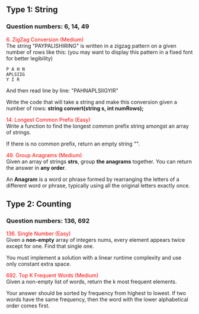 ## Type 1: String

### Question numbers: 6, 14, 49

<span style='color:red'> 6. ZigZag Conversion (Medium)</span>  
The string "PAYPALISHIRING" is written in a zigzag pattern on a given number of rows like this: (you may want to display this pattern in a fixed font for better legibility)

    P A H N  
    APLSIIG  
    Y I R

And then read line by line: "PAHNAPLSIIGYIR"

Write the code that will take a string and make this conversion given a number of rows:
**string convert(string s, int numRows);**

<span style='color:red'> 14. Longest Common Prefix (Easy)</span>  
Write a function to find the longest common prefix string amongst an array of strings.

If there is no common prefix, return an empty string "".

<span style='color:red'> 49. Group Anagrams (Medium)</span>  
Given an array of strings __strs__, group __the anagrams__ together. You can return the answer in __any order__.

An __Anagram__ is a word or phrase formed by rearranging the letters of a different word or phrase, typically using all the original letters exactly once.

## Type 2: Counting

### Question numbers: 136, 692
<span style='color:red'> 136. Single Number (Easy)</span>  
Given a __non-empty__ array of integers nums, every element appears twice except for one. Find that single one.

You must implement a solution with a linear runtime complexity and use only constant extra space.

<span style='color:red'> 692. Top K Frequent Words (Medium)</span>  
Given a non-empty list of words, return the k most frequent elements.

Your answer should be sorted by frequency from highest to lowest. If two words have the same frequency, then the word with the lower alphabetical order comes first.
